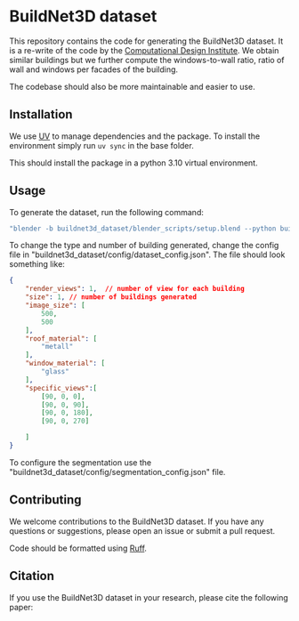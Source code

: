 # BuildNet3D dataset

This repository contains the code for generating the BuildNet3D dataset.
It is a re-write of the code by the [Computational Design Institute](https://github.com/CDInstitute/Building-Dataset-Generator).
We obtain similar buildings but we further compute the windows-to-wall ratio, ratio of wall and windows per facades of the building.

The codebase should also be more maintainable and easier to use.

## Installation

We use [UV](https://docs.astral.sh/uv/) to manage dependencies and the package.
To install the environment simply run `uv sync` in the base folder.

This should install the package in a python 3.10 virtual environment.

## Usage

To generate the dataset, run the following command:

```bash
"blender -b buildnet3d_dataset/blender_scripts/setup.blend --python buildnet3d_dataset/blender_scripts/dataset.py -- --output-dir ./outputs"
```

To change the type and number of building generated, change the config file in "buildnet3d_dataset/config/dataset_config.json".
The file should look something like:

```json
{
    "render_views": 1,  // number of view for each building
    "size": 1, // number of buildings generated
    "image_size": [
        500,
        500
    ],
    "roof_material": [
        "metall"
    ],
    "window_material": [
        "glass"
    ],
    "specific_views":[
        [90, 0, 0],
        [90, 0, 90],
        [90, 0, 180],
        [90, 0, 270]

    ]
}
```

To configure the segmentation use the "buildnet3d_dataset/config/segmentation_config.json" file.

## Contributing

We welcome contributions to the BuildNet3D dataset.
If you have any questions or suggestions, please open an issue or submit a pull request.

Code should be formatted using [Ruff](https://docs.astral.sh/ruff/).

## Citation

If you use the BuildNet3D dataset in your research, please cite the following paper:
